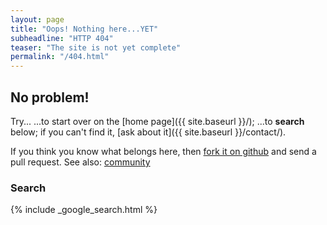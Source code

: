 ```yaml
---
layout: page
title: "Oops! Nothing here...YET"
subheadline: "HTTP 404"
teaser: "The site is not yet complete"
permalink: "/404.html"
---
```

## No problem!

Try...
...to start over on the [home page]({{ site.baseurl }}/);
...to **search** below;
if you can't find it, [ask about it]({{ site.baseurl }}/contact/).

If you think you know what belongs here, then
[fork it on github](https://github.com/AnimaGUS-minerva/www) and send a pull
request. See also: [community](community)

### Search

{% include _google_search.html %}
